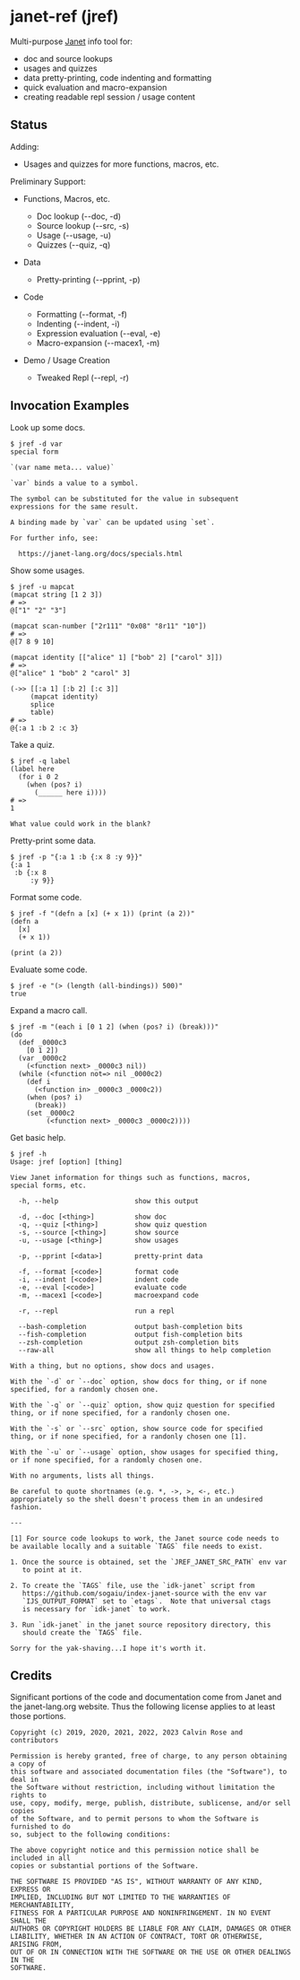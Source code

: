 # janet-ref (jref)

Multi-purpose [Janet](https://janet-lang.org) info tool for:

* doc and source lookups
* usages and quizzes
* data pretty-printing, code indenting and formatting
* quick evaluation and macro-expansion
* creating readable repl session / usage content

## Status

Adding:

* Usages and quizzes for more functions, macros, etc.

Preliminary Support:

* Functions, Macros, etc.
  * Doc lookup (--doc, -d)
  * Source lookup (--src, -s)
  * Usage (--usage, -u)
  * Quizzes (--quiz, -q)

* Data
  * Pretty-printing (--pprint, -p)

* Code
  * Formatting (--format, -f)
  * Indenting (--indent, -i)
  * Expression evaluation (--eval, -e)
  * Macro-expansion (--macex1, -m)

* Demo / Usage Creation
  * Tweaked Repl (--repl, -r)

## Invocation Examples

Look up some docs.

```
$ jref -d var
special form

`(var name meta... value)`

`var` binds a value to a symbol.

The symbol can be substituted for the value in subsequent
expressions for the same result.

A binding made by `var` can be updated using `set`.

For further info, see:

  https://janet-lang.org/docs/specials.html
```

Show some usages.

```
$ jref -u mapcat
(mapcat string [1 2 3])
# =>
@["1" "2" "3"]

(mapcat scan-number ["2r111" "0x08" "8r11" "10"])
# =>
@[7 8 9 10]

(mapcat identity [["alice" 1] ["bob" 2] ["carol" 3]])
# =>
@["alice" 1 "bob" 2 "carol" 3]

(->> [[:a 1] [:b 2] [:c 3]]
     (mapcat identity)
     splice
     table)
# =>
@{:a 1 :b 2 :c 3}
```
Take a quiz.

```
$ jref -q label
(label here
  (for i 0 2
    (when (pos? i)
      (______ here i))))
# =>
1

What value could work in the blank?
```

Pretty-print some data.

```
$ jref -p "{:a 1 :b {:x 8 :y 9}}"
{:a 1
 :b {:x 8
     :y 9}}
```

Format some code.

```
$ jref -f "(defn a [x] (+ x 1)) (print (a 2))"
(defn a
  [x]
  (+ x 1))

(print (a 2))
```

Evaluate some code.

```
$ jref -e "(> (length (all-bindings)) 500)"
true
```

Expand a macro call.

```
$ jref -m "(each i [0 1 2] (when (pos? i) (break)))"
(do
  (def _0000c3
    [0 1 2])
  (var _0000c2
    (<function next> _0000c3 nil))
  (while (<function not=> nil _0000c2)
    (def i
      (<function in> _0000c3 _0000c2))
    (when (pos? i)
      (break))
    (set _0000c2
         (<function next> _0000c3 _0000c2))))
```

Get basic help.

```
$ jref -h
Usage: jref [option] [thing]

View Janet information for things such as functions, macros,
special forms, etc.

  -h, --help                   show this output

  -d, --doc [<thing>]          show doc
  -q, --quiz [<thing>]         show quiz question
  -s, --source [<thing>]       show source
  -u, --usage [<thing>]        show usages

  -p, --pprint [<data>]        pretty-print data

  -f, --format [<code>]        format code
  -i, --indent [<code>]        indent code
  -e, --eval [<code>]          evaluate code
  -m, --macex1 [<code>]        macroexpand code

  -r, --repl                   run a repl

  --bash-completion            output bash-completion bits
  --fish-completion            output fish-completion bits
  --zsh-completion             output zsh-completion bits
  --raw-all                    show all things to help completion

With a thing, but no options, show docs and usages.

With the `-d` or `--doc` option, show docs for thing, or if none
specified, for a randomly chosen one.

With the `-q` or `--quiz` option, show quiz question for specified
thing, or if none specified, for a randonly chosen one.

With the `-s` or `--src` option, show source code for specified
thing, or if none specified, for a randonly chosen one [1].

With the `-u` or `--usage` option, show usages for specified thing,
or if none specified, for a randomly chosen one.

With no arguments, lists all things.

Be careful to quote shortnames (e.g. *, ->, >, <-, etc.)
appropriately so the shell doesn't process them in an undesired
fashion.

---

[1] For source code lookups to work, the Janet source code needs to
be available locally and a suitable `TAGS` file needs to exist.

1. Once the source is obtained, set the `JREF_JANET_SRC_PATH` env var
   to point at it.

2. To create the `TAGS` file, use the `idk-janet` script from
   https://github.com/sogaiu/index-janet-source with the env var
   `IJS_OUTPUT_FORMAT` set to `etags`.  Note that universal ctags
   is necessary for `idk-janet` to work.

3. Run `idk-janet` in the janet source repository directory, this
   should create the `TAGS` file.

Sorry for the yak-shaving...I hope it's worth it.
```

## Credits

Significant portions of the code and documentation come from Janet and
the janet-lang.org website.  Thus the following license applies to at
least those portions.

```
Copyright (c) 2019, 2020, 2021, 2022, 2023 Calvin Rose and contributors

Permission is hereby granted, free of charge, to any person obtaining a copy of
this software and associated documentation files (the "Software"), to deal in
the Software without restriction, including without limitation the rights to
use, copy, modify, merge, publish, distribute, sublicense, and/or sell copies
of the Software, and to permit persons to whom the Software is furnished to do
so, subject to the following conditions:

The above copyright notice and this permission notice shall be included in all
copies or substantial portions of the Software.

THE SOFTWARE IS PROVIDED "AS IS", WITHOUT WARRANTY OF ANY KIND, EXPRESS OR
IMPLIED, INCLUDING BUT NOT LIMITED TO THE WARRANTIES OF MERCHANTABILITY,
FITNESS FOR A PARTICULAR PURPOSE AND NONINFRINGEMENT. IN NO EVENT SHALL THE
AUTHORS OR COPYRIGHT HOLDERS BE LIABLE FOR ANY CLAIM, DAMAGES OR OTHER
LIABILITY, WHETHER IN AN ACTION OF CONTRACT, TORT OR OTHERWISE, ARISING FROM,
OUT OF OR IN CONNECTION WITH THE SOFTWARE OR THE USE OR OTHER DEALINGS IN THE
SOFTWARE.
```

